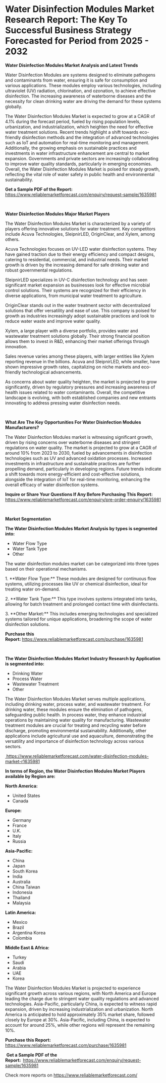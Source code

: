 <p><h1>Water Disinfection Modules Market Research Report: The Key To Successful Business Strategy Forecasted for Period from 2025 - 2032</h1></p><p><strong>Water Disinfection Modules Market Analysis and Latest Trends</strong></p>
<p><p>Water Disinfection Modules are systems designed to eliminate pathogens and contaminants from water, ensuring it is safe for consumption and various applications. These modules employ various technologies, including ultraviolet (UV) radiation, chlorination, and ozonation, to achieve effective disinfection. The increasing awareness of waterborne diseases and the necessity for clean drinking water are driving the demand for these systems globally.</p><p>The Water Disinfection Modules Market is expected to grow at a CAGR of 4.1% during the forecast period, fueled by rising population levels, urbanization, and industrialization, which heighten the need for effective water treatment solutions. Recent trends highlight a shift towards eco-friendly disinfection methods and the integration of advanced technologies such as IoT and automation for real-time monitoring and management. Additionally, the growing emphasis on sustainable practices and investments in water infrastructure enhancement are central to market expansion. Governments and private sectors are increasingly collaborating to improve water quality standards, particularly in emerging economies. Overall, the Water Disinfection Modules Market is poised for steady growth, reflecting the vital role of water safety in public health and environmental sustainability.</p></p>
<p><strong>Get a Sample PDF of the Report:&nbsp;</strong> <a href="https://www.reliablemarketforecast.com/enquiry/request-sample/1635981?utm_campaign=3130&utm_medium=2&utm_source=Github&utm_content=ia&utm_term=23032025&utm_id=water-disinfection-modules">https://www.reliablemarketforecast.com/enquiry/request-sample/1635981</a></p>
<p>&nbsp;</p>
<p><strong>Water Disinfection Modules Major Market Players</strong></p>
<p><p>The Water Disinfection Modules Market is characterized by a variety of players offering innovative solutions for water treatment. Key competitors include Acuva Technologies, SleipnirLED, OriginClear, and Xylem, among others.</p><p>Acuva Technologies focuses on UV-LED water disinfection systems. They have gained traction due to their energy efficiency and compact designs, catering to residential, commercial, and industrial needs. Their market growth is driven by the increasing demand for safe drinking water and robust governmental regulations.</p><p>SleipnirLED specializes in UV-C disinfection technology and has seen significant market expansion as businesses look for effective microbial control solutions. Their systems are recognized for their efficiency in diverse applications, from municipal water treatment to agriculture.</p><p>OriginClear stands out in the water treatment sector with decentralized solutions that offer versatility and ease of use. This company is poised for growth as industries increasingly adopt sustainable practices and look to reduce water waste and improve water quality.</p><p>Xylem, a large player with a diverse portfolio, provides water and wastewater treatment solutions globally. Their strong financial position allows them to invest in R&D, enhancing their market offerings through innovation.</p><p>Sales revenue varies among these players, with larger entities like Xylem reporting revenue in the billions. Acuva and SleipnirLED, while smaller, have shown impressive growth rates, capitalizing on niche markets and eco-friendly technological advancements.</p><p>As concerns about water quality heighten, the market is projected to grow significantly, driven by regulatory pressures and increasing awareness of health issues related to water contaminants. Overall, the competitive landscape is evolving, with both established companies and new entrants innovating to address pressing water disinfection needs.</p></p>
<p>&nbsp;</p>
<p><strong>What Are The Key Opportunities For Water Disinfection Modules Manufacturers?</strong></p>
<p><p>The Water Disinfection Modules market is witnessing significant growth, driven by rising concerns over waterborne diseases and stringent regulations on water quality. The market is projected to grow at a CAGR of around 10% from 2023 to 2030, fueled by advancements in disinfection technologies such as UV and advanced oxidation processes. Increased investments in infrastructure and sustainable practices are further propelling demand, particularly in developing regions. Future trends indicate a shift towards more energy-efficient and cost-effective solutions, alongside the integration of IoT for real-time monitoring, enhancing the overall efficacy of water disinfection systems.</p></p>
<p><strong>Inquire or Share Your Questions If Any Before Purchasing This Report:</strong> <a href="https://www.reliablemarketforecast.com/enquiry/pre-order-enquiry/1635981?utm_campaign=3130&utm_medium=2&utm_source=Github&utm_content=ia&utm_term=23032025&utm_id=water-disinfection-modules">https://www.reliablemarketforecast.com/enquiry/pre-order-enquiry/1635981</a></p>
<p>&nbsp;</p>
<p><strong>Market Segmentation</strong></p>
<p><strong>The Water Disinfection Modules Market Analysis by types is segmented into:</strong></p>
<p><ul><li>Water Flow Type</li><li>Water Tank Type</li><li>Other</li></ul></p>
<p><p>The water disinfection modules market can be categorized into three types based on their operational mechanisms. </p><p>1. **Water Flow Type:** These modules are designed for continuous flow systems, utilizing processes like UV or chemical disinfection, ideal for treating water on-demand.</p><p>2. **Water Tank Type:** This type involves systems integrated into tanks, allowing for batch treatment and prolonged contact time with disinfectants.</p><p>3. **Other Market:** This includes emerging technologies and specialized systems tailored for unique applications, broadening the scope of water disinfection solutions.</p></p>
<p><strong>Purchase this Report:&nbsp;</strong><a href="https://www.reliablemarketforecast.com/purchase/1635981?utm_campaign=3130&utm_medium=2&utm_source=Github&utm_content=ia&utm_term=23032025&utm_id=water-disinfection-modules">https://www.reliablemarketforecast.com/purchase/1635981</a></p>
<p>&nbsp;</p>
<p><strong>The Water Disinfection Modules Market Industry Research by Application is segmented into:</strong></p>
<p><ul><li>Drinking Water</li><li>Process Water</li><li>Wastewater Treatment</li><li>Other</li></ul></p>
<p><p>The Water Disinfection Modules Market serves multiple applications, including drinking water, process water, and wastewater treatment. For drinking water, these modules ensure the elimination of pathogens, safeguarding public health. In process water, they enhance industrial operations by maintaining water quality for manufacturing. Wastewater treatment modules are crucial for treating and recycling water before discharge, promoting environmental sustainability. Additionally, other applications include agricultural use and aquaculture, demonstrating the versatility and importance of disinfection technology across various sectors.</p></p>
<p><a href="https://www.reliablemarketforecast.com/water-disinfection-modules-market-r1635981?utm_campaign=3130&utm_medium=2&utm_source=Github&utm_content=ia&utm_term=23032025&utm_id=water-disinfection-modules">&nbsp;https://www.reliablemarketforecast.com/water-disinfection-modules-market-r1635981</a></p>
<p><strong>In terms of Region, the Water Disinfection Modules Market Players available by Region are:</strong></p>
<p>
    <p> <strong> North America: </strong>
        <ul>
            <li>United States</li>
            <li>Canada</li>
        </ul>
        </p> 
    <p> <strong> Europe: </strong>
        <ul>
            <li>Germany</li>
            <li>France</li>
            <li>U.K.</li>
            <li>Italy</li>
            <li>Russia</li>
        </ul>
        </p> 
    <p> <strong> Asia-Pacific: </strong>
        <ul>
            <li>China</li>
            <li>Japan</li>
            <li>South Korea</li>
            <li>India</li>
            <li>Australia</li>
            <li>China Taiwan</li>
            <li>Indonesia</li>
            <li>Thailand</li>
            <li>Malaysia</li>
        </ul>
        </p> 
    <p> <strong> Latin America: </strong>
        <ul>
            <li>Mexico</li>
            <li>Brazil</li>
            <li>Argentina Korea</li>
            <li>Colombia</li>
        </ul>
        </p> 
    <p> <strong> Middle East & Africa: </strong>
        <ul>
            <li>Turkey</li>
            <li>Saudi</li>
            <li>Arabia</li>
            <li>UAE</li>
            <li>Korea</li>
        </ul>
    </p>
    </p>
<p><p>The Water Disinfection Modules Market is projected to experience significant growth across various regions, with North America and Europe leading the charge due to stringent water quality regulations and advanced technologies. Asia-Pacific, particularly China, is expected to witness rapid expansion, driven by increasing industrialization and urbanization. North America is anticipated to hold approximately 35% market share, followed closely by Europe at 30%. Asia-Pacific, including China, is expected to account for around 25%, while other regions will represent the remaining 10%.</p></p>
<p><strong>Purchase this Report: </strong><a href="https://www.reliablemarketforecast.com/purchase/1635981?utm_campaign=3130&utm_medium=2&utm_source=Github&utm_content=ia&utm_term=23032025&utm_id=water-disinfection-modules">https://www.reliablemarketforecast.com/purchase/1635981</a></p>
<p>&nbsp;<strong>Get a Sample PDF of the Report:&nbsp;&nbsp;</strong><a href="https://www.reliablemarketforecast.com/enquiry/request-sample/1635981?utm_campaign=3130&utm_medium=2&utm_source=Github&utm_content=ia&utm_term=23032025&utm_id=water-disinfection-modules">https://www.reliablemarketforecast.com/enquiry/request-sample/1635981</a></p>
<p><strong></strong></p>
<p>Check more reports on <a href="https://www.reliablemarketforecast.com/?utm_campaign=3130&utm_medium=2&utm_source=Github&utm_content=ia&utm_term=23032025&utm_id=water-disinfection-modules">https://www.reliablemarketforecast.com/</a></p>